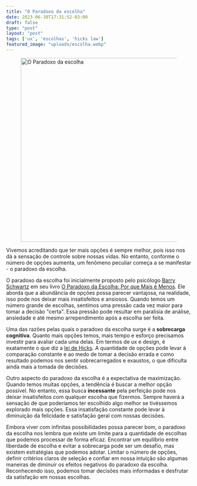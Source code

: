 ```yaml
---
title: "O Paradoxo da escolha"
date: 2023-06-30T17:31:52-03:00
draft: false
type: "post"
layout: "post"
tags: ['ux', 'escolhas', 'hicks law']
featured_image: "uploads/escolha.webp"
---
```


<figure>
<img src="/uploads/escolha.webp" alt="O Paradoxo da escolha" width="700" height="500">
</figure>

Vivemos acreditando que ter mais opções é sempre melhor, pois isso nos dá a sensação de controle sobre nossas vidas. No entanto, conforme o número de opções aumenta, um fenômeno peculiar começa a se manifestar - o paradoxo da escolha.

O paradoxo da escolha foi inicialmente proposto pelo psicólogo <a target="_blank" href="https://en.wikipedia.org/wiki/Barry_Schwartz_(psychologist)">Barry Schwartz</a> em seu livro <a target="_blank" href="https://www.amazon.com.br/Paradoxo-Escolha-Barry-Schwartz/dp/8577190196">O Paradoxo da Escolha: Por que Mais é Menos</a>. Ele aborda que a abundância de opções possa parecer vantajosa, na realidade, isso pode nos deixar mais insatisfeitos e ansiosos. Quando temos um número grande de escolhas, sentimos uma pressão cada vez maior para tomar a decisão "certa". Essa pressão pode resultar em paralisia de análise, ansiedade e até mesmo arrependimento após a escolha ser feita.

Uma das razões pelas quais o paradoxo da escolha surge é a **sobrecarga cognitiva**. Quanto mais opções temos, mais tempo e esforço precisamos investir para avaliar cada uma delas. Em termos de ux e design, é exatamente o que diz a <a target="_blank" href="https://lawsofux.com/hicks-law/">lei de Hicks</a>. A quantidade de opções pode levar à comparação constante e ao medo de tomar a decisão errada e como resultado podemos nos sentir sobrecarregados e exaustos, o que dificulta ainda mais a tomada de decisões.

Outro aspecto do paradoxo da escolha é a expectativa de maximização. Quando temos muitas opções, a tendência é buscar a melhor opção possível. No entanto, essa busca **incessante** pela perfeição pode nos deixar insatisfeitos com qualquer escolha que fizermos. Sempre haverá a sensação de que poderíamos ter escolhido algo melhor se tivéssemos explorado mais opções. Essa insatisfação constante pode levar à diminuição da felicidade e satisfação geral com nossas decisões.

Embora viver com infinitas possibilidades possa parecer bom, o paradoxo da escolha nos lembra que existe um limite para a quantidade de escolhas que podemos processar de forma eficaz. Encontrar um equilíbrio entre liberdade de escolha e evitar a sobrecarga pode ser um desafio, mas existem estratégias que podemos adotar. Limitar o número de opções, definir critérios claros de seleção e confiar em nossa intuição são algumas maneiras de diminuir os efeitos negativos do paradoxo da escolha. Reconhecendo isso, podemos tomar decisões mais informadas e desfrutar da satisfação em nossas escolhas.
